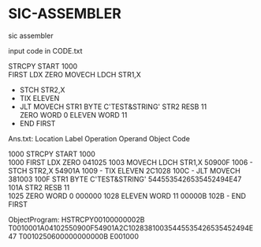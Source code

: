 # SIC-ASSEMBLER
sic assembler

input code in CODE.txt

STRCPY	START	1000	
FIRST	LDX	ZERO
MOVECH	LDCH	STR1,X
-	STCH	STR2,X
-	TIX	ELEVEN
-	JLT	MOVECH
STR1	BYTE	C'TEST&STRING'
STR2	RESB	11	
ZERO	WORD	0
ELEVEN	WORD	11
-	END	FIRST



Ans.txt: Location Label Operation Operand Object Code

1000	STRCPY	START	1000	
1000	FIRST	LDX	ZERO	041025
1003	MOVECH	LDCH	STR1,X	50900F
1006	-	STCH	STR2,X	54901A
1009	-	TIX	ELEVEN	2C1028
100C	-	JLT	MOVECH	381003
100F	STR1	BYTE	C'TEST&STRING'	5445535426535452494E47
101A	STR2	RESB	11	
1025	ZERO	WORD	0	000000
1028	ELEVEN	WORD	11	00000B
102B	-	END	FIRST	


ObjectProgram:
HSTRCPY00100000002B
T0010001A04102550900F54901A2C10283810035445535426535452494E47
T0010250600000000000B
E001000
